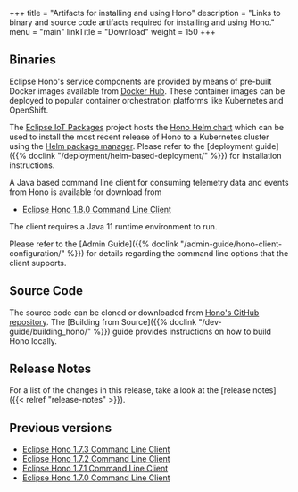 +++
title = "Artifacts for installing and using Hono"
description = "Links to binary and source code artifacts required for installing and using Hono."
menu = "main"
linkTitle = "Download"
weight = 150
+++

## Binaries

Eclipse Hono's service components are provided by means of pre-built Docker images available from
[Docker Hub](https://hub.docker.com/u/eclipse/). These container images can be deployed to popular
container orchestration platforms like Kubernetes and OpenShift.

The [Eclipse IoT Packages](https://www.eclipse.org/packages/) project hosts the
[Hono Helm chart](https://github.com/eclipse/packages/tree/master/charts/hono)
which can be used to install the most recent release of Hono to a Kubernetes cluster
using the [Helm package manager](https://helm.sh).
Please refer to the [deployment guide]({{% doclink "/deployment/helm-based-deployment/" %}})
for installation instructions.

A Java based command line client for consuming telemetry data and events from Hono is available for download from

* [Eclipse Hono 1.8.0 Command Line Client](https://www.eclipse.org/downloads/download.php?file=/hono/hono-cli-1.8.0-exec.jar)

The client requires a Java 11 runtime environment to run.

Please refer to the [Admin Guide]({{% doclink "/admin-guide/hono-client-configuration/" %}}) for details regarding the command
line options that the client supports.

## Source Code

The source code can be cloned or downloaded from [Hono's GitHub repository](https://github.com/eclipse/hono).
The [Building from Source]({{% doclink "/dev-guide/building_hono/" %}}) guide provides instructions on how to build Hono locally.

## Release Notes

For a list of the changes in this release, take a look at the [release notes]({{< relref "release-notes" >}}).

## Previous versions

* [Eclipse Hono 1.7.3 Command Line Client](https://www.eclipse.org/downloads/download.php?file=/hono/hono-cli-1.7.3-exec.jar)
* [Eclipse Hono 1.7.2 Command Line Client](https://www.eclipse.org/downloads/download.php?file=/hono/hono-cli-1.7.2-exec.jar)
* [Eclipse Hono 1.7.1 Command Line Client](https://www.eclipse.org/downloads/download.php?file=/hono/hono-cli-1.7.1-exec.jar)
* [Eclipse Hono 1.7.0 Command Line Client](https://www.eclipse.org/downloads/download.php?file=/hono/hono-cli-1.7.0-exec.jar)
